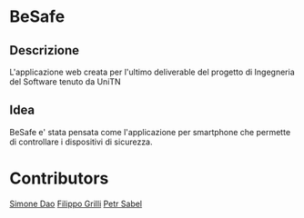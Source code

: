 # BeSafe
## Descrizione
L'applicazione web creata per l'ultimo deliverable del progetto di Ingegneria del Software tenuto da UniTN
## Idea
BeSafe e' stata pensata come l'applicazione per smartphone che permette di controllare i dispositivi di sicurezza.

# Contributors
[Simone Dao](https://github.com)
[Filippo Grilli](https://github.com/FilippoGrilli)
[Petr Sabel](https://github.com/PetrSabel)
